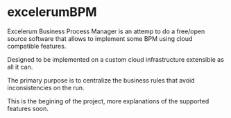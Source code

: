 # excelerumBPM

Excelerum Business Process Manager is an attemp to do a free/open source software that allows to implement some BPM using cloud compatible features.

Designed to be implemented on a custom cloud infrastructure extensible as all it can.

The primary purpose is to centralize the business rules that avoid inconsistencies on the run.

This is the begining of the project, more explanations of the supported features soon.
